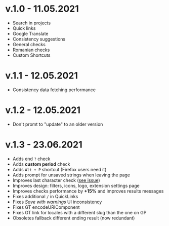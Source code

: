 # v.1.0 - 11.05.2021
  * Search in projects
  * Quick links
  * Google Translate
  * Consistency suggestions
  * General checks
  * Romanian checks
  * Custom Shortcuts

# v.1.1 - 12.05.2021
* Consistency data fetching performance 

# v.1.2 - 12.05.2021
* Don't promt to "update" to an older version

# v.1.3 - 23.06.2021
* Adds end `?` check
* Adds **custom period** check
* Adds `Alt + P` shortcut (Firefox users need it)
* Adds prompt for unsaved strings when leaving the page
* Improves last character check ([see issue](https://github.com/vlad-timotei/wpgp-tools/issues/1#issuecomment-843997677))
* Improves design: filters, icons, logo, extension settings page 
* Improves checks performance by **+15%** and improves results messages
* Fixes additional `/` in QuickLinks
* Fixes *Save with warnings* UI inconsistency
* Fixes GT encodeURIComponent
* Fixes GT link for locales with a different slug than the one on GP
* Obsoletes fallback different ending result (now redundant)
